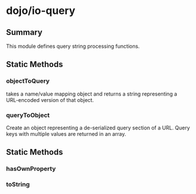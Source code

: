 # dojo/io-query

## Summary

This module defines query string processing functions.
## Static Methods

### objectToQuery
takes a name/value mapping object and returns a string representing
a URL-encoded version of that object.

### queryToObject
Create an object representing a de-serialized query section of a
URL. Query keys with multiple values are returned in an array.


## Static Methods

### hasOwnProperty


### toString


